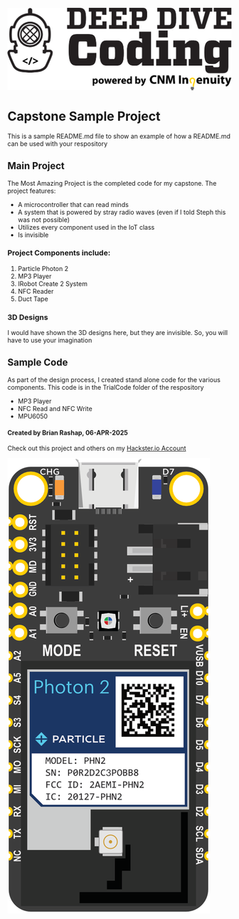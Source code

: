 ![Deep Dive](/images/dd.jpg)

# Capstone Sample Project

This is a sample README.md file to show an example of how a README.md can be used with your respository

## Main Project
The Most Amazing Project is the completed code for my capstone. The project features:
* A microcontroller that can read minds
* A system that is powered by stray radio waves (even if I told Steph this was not possible)
* Utilizes every component used in the IoT class
* Is invisible

### Project Components include:
1. Particle Photon 2
2. MP3 Player
3. IRobot Create 2 System
4. NFC Reader
5. Duct Tape

### 3D Designs
I would have shown the 3D designs here, but they are invisible. So, you will have to use your imagination

## Sample Code
As part of the design process, I created stand alone code for the various components. This code is in the TrialCode folder of the respository
* MP3 Player
* NFC Read and NFC Write
* MPU6050

#### Created by Brian Rashap, 06-APR-2025
Check out this project and others on my [Hackster.io Account](https://www.hackster.io/barashap)

![Particle Photon 2](/images/photon2.png)
